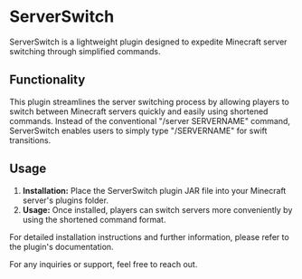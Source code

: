 # ServerSwitch

ServerSwitch is a lightweight plugin designed to expedite Minecraft server switching through simplified commands.

## Functionality

This plugin streamlines the server switching process by allowing players to switch between Minecraft servers quickly and easily using shortened commands. Instead of the conventional "/server SERVERNAME" command, ServerSwitch enables users to simply type "/SERVERNAME" for swift transitions.

## Usage

1. **Installation:** Place the ServerSwitch plugin JAR file into your Minecraft server's plugins folder.
2. **Usage:** Once installed, players can switch servers more conveniently by using the shortened command format.

For detailed installation instructions and further information, please refer to the plugin's documentation.

For any inquiries or support, feel free to reach out.
